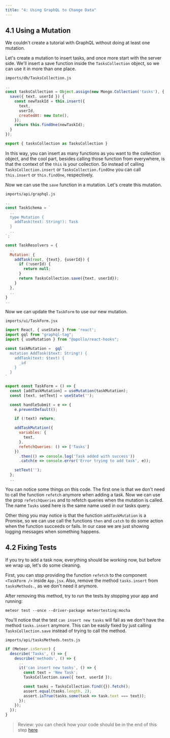 ```yaml
---
title: "4: Using GraphQL to Change Data"
---
```


## 4.1 Using a Mutation

We couldn't create a tutorial with GraphQL without doing at least one mutation.

Let's create a mutation to insert tasks, and once more start with the server side. We'll insert a save function inside the `TasksCollection` object, so we can use it in more than one place.

`imports/db/TasksCollection.js`

```js
..
const tasksCollection = Object.assign(new Mongo.Collection('tasks'), {
  save({ text, userId }) {
    const newTaskId = this.insert({
      text,
      userId,
      createdAt: new Date(),
    });
    return this.findOne(newTaskId);
  }
});

export { tasksCollection as TasksCollection }
```

In this way, you can insert as many functions as you want to the collection object, and the cool part, besides calling those function from everywhere, is that the context of the `this` is your collection. So instead of calling `TasksCollection.insert` or `TasksCollection.findOne` you can call `this.insert` or `this.findOne`, respectively.

Now we can use the `save` function in a mutation. Let's create this mutation.

`imports/api/graphql.js`

```js
..
const TaskSchema = `
  ..
  type Mutation {
    addTask(text: String!): Task
  }
  ..
`;

const TaskResolvers = {
  ..
  Mutation: {
    addTask(root, {text}, {userId}) {
      if (!userId) {
        return null;
      }
      return TasksCollection.save({text, userId});
    }
  },
  ..
}
..
```

Now we can update the `TaskForm` to use our new mutation.

`imports/ui/TaskForm.jsx`

```js
import React, { useState } from 'react';
import gql from "graphql-tag";
import { useMutation } from "@apollo/react-hooks";

const taskMutation =  gql`
  mutation AddTask($text: String!) {
    addTask(text: $text) {
      _id
    }
  }
`

export const TaskForm = () => {
  const [addTaskMutation] = useMutation(taskMutation);
  const [text, setText] = useState('');

  const handleSubmit = e => {
    e.preventDefault();

    if (!text) return;

    addTaskMutation({
      variables: {
        text,
      },
      refetchQueries: () => ['Tasks']
    })
      .then(() => console.log('Task added with success'))
      .catch(e => console.error('Error trying to add task', e));

    setText('');
  };
  ..
```


You can notice some things on this code. The first one is that we don't need to call the function `refetch` anymore when adding a task. Now we can use the prop `refetchQueries` and to refetch queries when the mutation is called. The name `Tasks` used here is the same name used in our tasks query.

Other thing you may notice is that the function `addTaskMutation` is a Promise, so we can use call the functions `then` and `catch` to do some action when the function succeeds or fails. In our case we are just showing logging messages when something happens.

## 4.2 Fixing Tests

If you try to add a task now, everything should be working now, but before we wrap up, let's do some cleaning.

First, you can stop providing the function `refetch` to the component `<TaskForm />` inside `App.jsx`. Also, remove the method `tasks.insert` from `tasksMethods.`, as we don't need it anymore.

After removing this method, try to run the tests by stopping your app and running:

```shell
meteor test --once --driver-package meteortesting:mocha
```

You'll notice that the test `can insert new tasks` will fail as we don't have the method `tasks.insert` anymore. This can be easily fixed by just calling `TasksCollection.save` instead of trying to call the method.


`imports/api/tasksMethods.tests.js`

```js
if (Meteor.isServer) {
  describe('Tasks', () => {
    describe('methods', () => {
      ..
      it('can insert new tasks', () => {
        const text = 'New Task';
        TasksCollection.save({ text, userId });

        const tasks = TasksCollection.find({}).fetch();
        assert.equal(tasks.length, 2);
        assert.isTrue(tasks.some(task => task.text === text));
      });
    });
  });
}
```

> Review: you can check how your code should be in the end of this step [here](https://github.com/meteor/react-tutorial/tree/master/src/simple-todos-graphql/step04)
